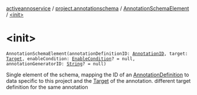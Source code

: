 [activeannoservice](../../index.md) / [project.annotationschema](../index.md) / [AnnotationSchemaElement](index.md) / [&lt;init&gt;](./-init-.md)

# &lt;init&gt;

`AnnotationSchemaElement(annotationDefinitionID: `[`AnnotationID`](../../annotationdefinition/-annotation-i-d.md)`, target: `[`Target`](../../annotationdefinition.target/-target/index.md)`, enableCondition: `[`EnableCondition`](../-enable-condition/index.md)`? = null, annotationGeneratorID: `[`String`](https://kotlinlang.org/api/latest/jvm/stdlib/kotlin/-string/index.html)`? = null)`

Single element of the schema, mapping the ID of an [AnnotationDefinition](../../annotationdefinition/-annotation-definition/index.md) to data specific to this project
and the [Target](../../annotationdefinition.target/-target/index.md) of the annotation.
different target definition for the same annotation

